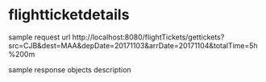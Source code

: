 # flightticketdetails

sample request url
http://localhost:8080/flightTickets/gettickets?src=CJB&dest=MAA&depDate=20171103&arrDate=20171104&totalTime=5h%200m

sample response objects description
